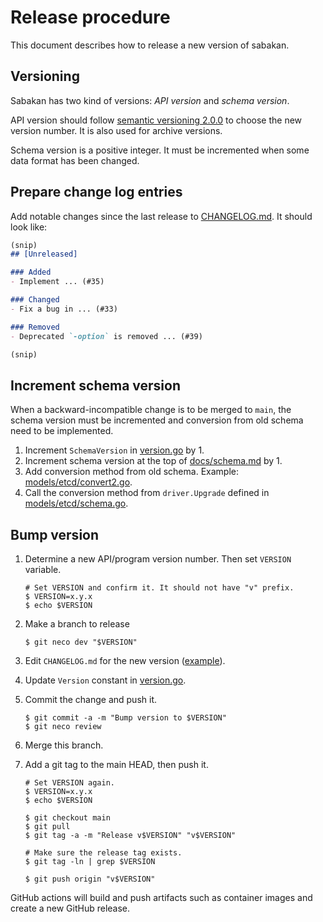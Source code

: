 Release procedure
=================

This document describes how to release a new version of sabakan.

Versioning
----------

Sabakan has two kind of versions: _API version_ and _schema version_.

API version should follow [semantic versioning 2.0.0][semver] to choose the new version number.
It is also used for archive versions.

Schema version is a positive integer.  It must be incremented when some data format has been changed.

Prepare change log entries
--------------------------

Add notable changes since the last release to [CHANGELOG.md](CHANGELOG.md).
It should look like:

```markdown
(snip)
## [Unreleased]

### Added
- Implement ... (#35)

### Changed
- Fix a bug in ... (#33)

### Removed
- Deprecated `-option` is removed ... (#39)

(snip)
```

Increment schema version
------------------------

When a backward-incompatible change is to be merged to `main`, the schema version must be incremented
and conversion from old schema need to be implemented.

1. Increment `SchemaVersion` in [version.go](./version.go) by 1.
2. Increment schema version at the top of [docs/schema.md](./docs/schema.md) by 1.
3. Add conversion method from old schema.  Example: [models/etcd/convert2.go](./models/etcd/convert2.go).
4. Call the conversion method from `driver.Upgrade` defined in [models/etcd/schema.go](./models/etcd/schema.go).

Bump version
------------

1. Determine a new API/program version number. Then set `VERSION` variable.

    ```console
    # Set VERSION and confirm it. It should not have "v" prefix.
    $ VERSION=x.y.x
    $ echo $VERSION
    ```

2. Make a branch to release

    ```console
    $ git neco dev "$VERSION"
    ```

3. Edit `CHANGELOG.md` for the new version ([example][]).
4. Update `Version` constant in [version.go](./version.go).
5. Commit the change and push it.

    ```console
    $ git commit -a -m "Bump version to $VERSION"
    $ git neco review
    ```

6. Merge this branch.
7. Add a git tag to the main HEAD, then push it.

    ```console
    # Set VERSION again.
    $ VERSION=x.y.x
    $ echo $VERSION

    $ git checkout main
    $ git pull
    $ git tag -a -m "Release v$VERSION" "v$VERSION"

    # Make sure the release tag exists.
    $ git tag -ln | grep $VERSION

    $ git push origin "v$VERSION"
    ```

GitHub actions will build and push artifacts such as container images and
create a new GitHub release.

[semver]: https://semver.org/spec/v2.0.0.html
[example]: https://github.com/cybozu-go/etcdpasswd/commit/77d95384ac6c97e7f48281eaf23cb94f68867f79
[GitHub Actions]: https://github.com/cybozu-go/etcdpasswd/actions
